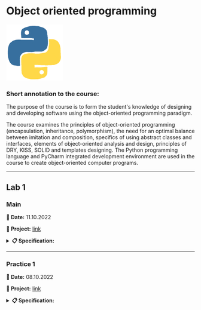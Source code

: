 # **Object oriented programming**

<img src="img/python.gif&ct=s" height="150" alt="Python">

### **Short annotation to the course:**

The purpose of the course is to form the student's knowledge of designing and developing software using the object-oriented programming paradigm.

The course examines the principles of object-oriented programming (encapsulation, inheritance, polymorphism), the need for an optimal balance between imitation and
composition, specifics of using abstract classes and interfaces, elements of object-oriented analysis and design, principles of DRY, KISS, SOLID and templates
designing. The Python programming language and PyCharm integrated development environment are used in the course to create object-oriented computer programs.

---

## **Lab 1**

### **Main**

**📅 Date:** 11.10.2022

**📁 Project:** [link](practice-01/main.py)

<details>
<summary><b>📋 Specification:</b></summary>

1. Create a rational class to perform arithmetic operations with rational numbers. Use the \__init__() default method for the initialization of attributes of the class - numerator and denominator. The rational number in memory should be stored in a shortened form, for example, a fraction of 2/4 should be stored as 1 in the numerator and 2 in the denominator. Provide the possibility of eliminating rational numbers in A/B format, where a is the numerator, b is the denominator and in floating coma format.

    To demonstrate the Rational Class functionality, create a console application.

2. Create Rectangle class. To initialize attributes-donated classes-the length and width of the rectangle-use the method \__init__() with the default arguments. Provide the possibility of determining the perimeter and the area of ​​the rectangle. Access to attributes should be controlled (the length and width of the rectangle should be limited to 100 cm). To demonstrate rectangle functionality, create a console application.
</details>

---

### **Practice 1**

**📅 Date:** 08.10.2022

**📁 Project:** [link](practice-01/main.py)

<details>
<summary><b>📋 Specification:</b></summary>

1. Create a class that performs statistical processing of a text file - counting characters, words, sentences, etc. Determine the required attributes-data and attributes-methods in class for working with the text file.

2. Write a program for selling tickets to IT-events. Each ticket has a unique number and a price. There are four types of tickets: regular ticket, advance ticket (purchased 60 or more days before the event), late ticket (purchased fewer than 10 days before the event) and student ticket.<br>
  Additional information:
    * advance ticket - discount 40% of the regular ticket price;
    * student ticket - discount 50% of the regular ticket price;
    * late ticket - additional 10% to the regular ticket price.

    All tickets must have the following properties:
    * the ability to construct a ticket by number;
    * the ability to ask for a ticket’s price;
    * the ability to print a ticket as a String.
</details>

